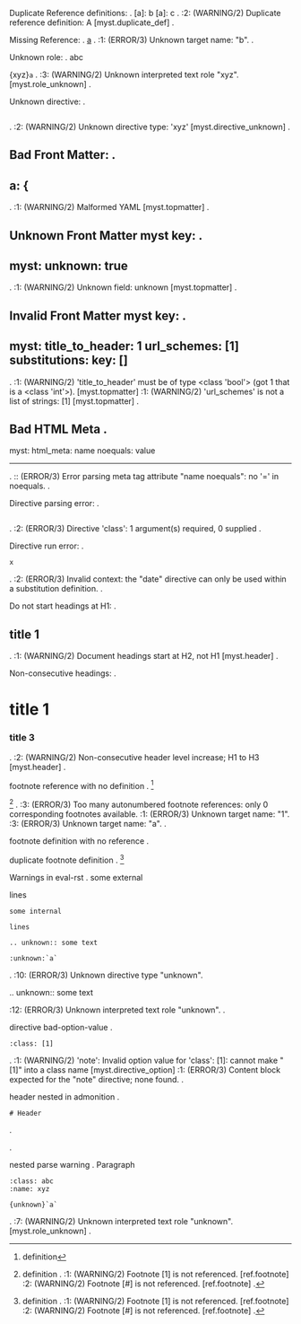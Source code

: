 Duplicate Reference definitions:
.
[a]: b
[a]: c
.
<string>:2: (WARNING/2) Duplicate reference definition: A [myst.duplicate_def]
.

Missing Reference:
.
[a](b)
.
<string>:1: (ERROR/3) Unknown target name: "b".
.

Unknown role:
.
abc

{xyz}`a`
.
<string>:3: (WARNING/2) Unknown interpreted text role "xyz". [myst.role_unknown]
.

Unknown directive:
.

```{xyz}
```
.
<string>:2: (WARNING/2) Unknown directive type: 'xyz' [myst.directive_unknown]
.

Bad Front Matter:
.
---
a: {
---
.
<string>:1: (WARNING/2) Malformed YAML [myst.topmatter]
.

Unknown Front Matter myst key:
.
---
myst:
  unknown: true
---
.
<string>:1: (WARNING/2) Unknown field: unknown [myst.topmatter]
.

Invalid Front Matter myst key:
.
---
myst:
  title_to_header: 1
  url_schemes: [1]
  substitutions:
    key: []
---
.
<string>:1: (WARNING/2) 'title_to_header' must be of type <class 'bool'> (got 1 that is a <class 'int'>). [myst.topmatter]
<string>:1: (WARNING/2) 'url_schemes' is not a list of strings: [1] [myst.topmatter]
.

Bad HTML Meta
.
---
myst:
  html_meta:
    name noequals: value

---
.
<string>:: (ERROR/3) Error parsing meta tag attribute "name noequals": no '=' in noequals.
.

Directive parsing error:
.

```{class}
```
.
<string>:2: (ERROR/3) Directive 'class': 1 argument(s) required, 0 supplied
.

Directive run error:
.

```{date}
x
```
.
<string>:2: (ERROR/3) Invalid context: the "date" directive can only be used within a substitution definition.
.

Do not start headings at H1:
.
## title 1
.
<string>:1: (WARNING/2) Document headings start at H2, not H1 [myst.header]
.

Non-consecutive headings:
.
# title 1
### title 3
.
<string>:2: (WARNING/2) Non-consecutive header level increase; H1 to H3 [myst.header]
.

footnote reference with no definition
.
[^1]

[^a]
.
<string>:3: (ERROR/3) Too many autonumbered footnote references: only 0 corresponding footnotes available.
<string>:1: (ERROR/3) Unknown target name: "1".
<string>:3: (ERROR/3) Unknown target name: "a".
.

footnote definition with no reference
.
[^1]: definition
[^a]: definition
.
<string>:1: (WARNING/2) Footnote [1] is not referenced. [ref.footnote]
<string>:2: (WARNING/2) Footnote [#] is not referenced. [ref.footnote]
.

duplicate footnote definition
.
[^a]

[^a]: definition 1
[^a]: definition 2
.
<string>:4: (WARNING/2) Duplicate footnote definition found for label: 'a' [ref.footnote]
.

Warnings in eval-rst
.
some external

lines

```{eval-rst}
some internal

lines

.. unknown:: some text

:unknown:`a`
```
.
<string>:10: (ERROR/3) Unknown directive type "unknown".

.. unknown:: some text

<string>:12: (ERROR/3) Unknown interpreted text role "unknown".
.

directive bad-option-value
.
```{note}
:class: [1]
```
.
<string>:1: (WARNING/2) 'note': Invalid option value for 'class': [1]: cannot make "[1]" into a class name [myst.directive_option]
<string>:1: (ERROR/3) Content block expected for the "note" directive; none found.
.

header nested in admonition
.
```{note}
# Header
```
.

.

nested parse warning
.
Paragraph

```{note}
:class: abc
:name: xyz

{unknown}`a`
```
.
<string>:7: (WARNING/2) Unknown interpreted text role "unknown". [myst.role_unknown]
.
